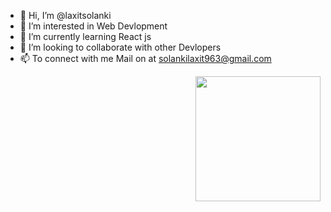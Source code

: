 - 👋 Hi, I’m @laxitsolanki
- 👀 I’m interested in Web Devlopment
- 🌱 I’m currently learning React js
- 💞️ I’m looking to collaborate with other Devlopers
- 📫 To connect with me Mail on at solankilaxit963@gmail.com

<!---
laxitsolanki/laxitsolanki is a ✨ special ✨ repository because its `README.md` (this file) appears on your GitHub profile.
You can click the Preview link to take a look at your changes.
--->
<img align="right" width="200" src="https://camo.githubusercontent.com/cae12fddd9d6982901d82580bdf321d81fb299141098ca1c2d4891870827bf17/68747470733a2f2f6d69726f2e6d656469756d2e636f6d2f6d61782f313336302f302a37513379765349765f7430696f4a2d5a2e676966">
